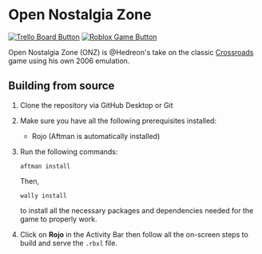 # Open Nostalgia Zone

[![Trello Board Button](https://img.shields.io/badge/trello-000000.svg?style=for-the-badge&logo=trello)](https://trello.com/b/upqPoyyh) [![Roblox Game Button](https://img.shields.io/badge/game-000000.svg?style=for-the-badge&logo=roblox)](https://www.roblox.com/games/13076409394)

Open Nostalgia Zone (ONZ) is @Hedreon's take on the classic [Crossroads](https://rblx.games/1818) game using his own 2006 emulation.

## Building from source

1. Clone the repository via GitHub Desktop or Git

2. Make sure you have all the following prerequisites installed:

	- Rojo (Aftman is automatically installed)

3. Run the following commands:

	```
	aftman install
	```
	
	Then,

	```
	wally install
	```

	to install all the necessary packages and dependencies needed for the game to properly work.

4. Click on **Rojo** in the Activity Bar then follow all the on-screen steps to build and serve the `.rbxl` file.